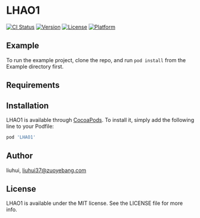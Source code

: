 # LHAO1

[![CI Status](https://img.shields.io/travis/liuhui/LHAO1.svg?style=flat)](https://travis-ci.org/liuhui/LHAO1)
[![Version](https://img.shields.io/cocoapods/v/LHAO1.svg?style=flat)](https://cocoapods.org/pods/LHAO1)
[![License](https://img.shields.io/cocoapods/l/LHAO1.svg?style=flat)](https://cocoapods.org/pods/LHAO1)
[![Platform](https://img.shields.io/cocoapods/p/LHAO1.svg?style=flat)](https://cocoapods.org/pods/LHAO1)

## Example

To run the example project, clone the repo, and run `pod install` from the Example directory first.

## Requirements

## Installation

LHAO1 is available through [CocoaPods](https://cocoapods.org). To install
it, simply add the following line to your Podfile:

```ruby
pod 'LHAO1'
```

## Author

liuhui, liuhui37@zuoyebang.com

## License

LHAO1 is available under the MIT license. See the LICENSE file for more info.
